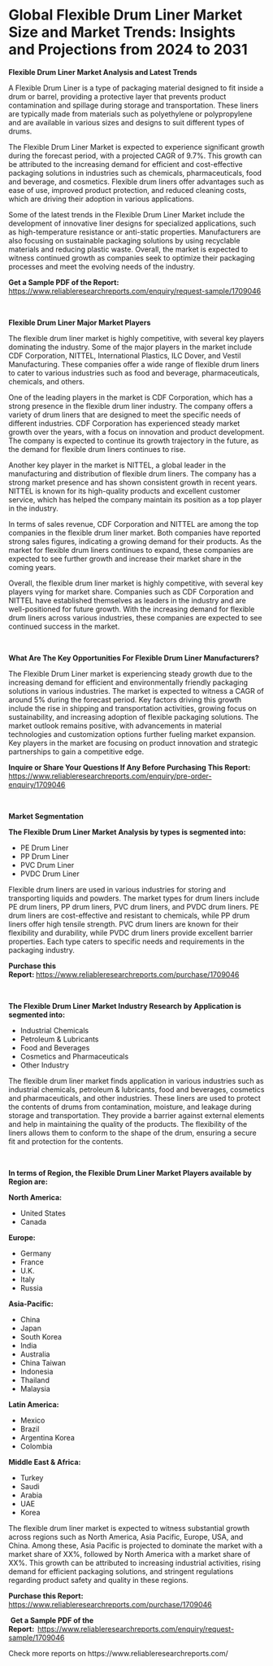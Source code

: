 <p><h1>Global Flexible Drum Liner Market Size and Market Trends: Insights and Projections from 2024 to 2031</h1></p><p><strong>Flexible Drum Liner Market Analysis and Latest Trends</strong></p>
<p><p>A Flexible Drum Liner is a type of packaging material designed to fit inside a drum or barrel, providing a protective layer that prevents product contamination and spillage during storage and transportation. These liners are typically made from materials such as polyethylene or polypropylene and are available in various sizes and designs to suit different types of drums.</p><p>The Flexible Drum Liner Market is expected to experience significant growth during the forecast period, with a projected CAGR of 9.7%. This growth can be attributed to the increasing demand for efficient and cost-effective packaging solutions in industries such as chemicals, pharmaceuticals, food and beverage, and cosmetics. Flexible drum liners offer advantages such as ease of use, improved product protection, and reduced cleaning costs, which are driving their adoption in various applications.</p><p>Some of the latest trends in the Flexible Drum Liner Market include the development of innovative liner designs for specialized applications, such as high-temperature resistance or anti-static properties. Manufacturers are also focusing on sustainable packaging solutions by using recyclable materials and reducing plastic waste. Overall, the market is expected to witness continued growth as companies seek to optimize their packaging processes and meet the evolving needs of the industry.</p></p>
<p><strong>Get a Sample PDF of the Report:&nbsp;</strong> <a href="https://www.reliableresearchreports.com/enquiry/request-sample/1709046">https://www.reliableresearchreports.com/enquiry/request-sample/1709046</a></p>
<p>&nbsp;</p>
<p><strong>Flexible Drum Liner Major Market Players</strong></p>
<p><p>The flexible drum liner market is highly competitive, with several key players dominating the industry. Some of the major players in the market include CDF Corporation, NITTEL, International Plastics, ILC Dover, and Vestil Manufacturing. These companies offer a wide range of flexible drum liners to cater to various industries such as food and beverage, pharmaceuticals, chemicals, and others.</p><p>One of the leading players in the market is CDF Corporation, which has a strong presence in the flexible drum liner industry. The company offers a variety of drum liners that are designed to meet the specific needs of different industries. CDF Corporation has experienced steady market growth over the years, with a focus on innovation and product development. The company is expected to continue its growth trajectory in the future, as the demand for flexible drum liners continues to rise.</p><p>Another key player in the market is NITTEL, a global leader in the manufacturing and distribution of flexible drum liners. The company has a strong market presence and has shown consistent growth in recent years. NITTEL is known for its high-quality products and excellent customer service, which has helped the company maintain its position as a top player in the industry.</p><p>In terms of sales revenue, CDF Corporation and NITTEL are among the top companies in the flexible drum liner market. Both companies have reported strong sales figures, indicating a growing demand for their products. As the market for flexible drum liners continues to expand, these companies are expected to see further growth and increase their market share in the coming years.</p><p>Overall, the flexible drum liner market is highly competitive, with several key players vying for market share. Companies such as CDF Corporation and NITTEL have established themselves as leaders in the industry and are well-positioned for future growth. With the increasing demand for flexible drum liners across various industries, these companies are expected to see continued success in the market.</p></p>
<p>&nbsp;</p>
<p><strong>What Are The Key Opportunities For Flexible Drum Liner Manufacturers?</strong></p>
<p><p>The Flexible Drum Liner market is experiencing steady growth due to the increasing demand for efficient and environmentally friendly packaging solutions in various industries. The market is expected to witness a CAGR of around 5% during the forecast period. Key factors driving this growth include the rise in shipping and transportation activities, growing focus on sustainability, and increasing adoption of flexible packaging solutions. The market outlook remains positive, with advancements in material technologies and customization options further fueling market expansion. Key players in the market are focusing on product innovation and strategic partnerships to gain a competitive edge.</p></p>
<p><strong>Inquire or Share Your Questions If Any Before Purchasing This Report:</strong> <a href="https://www.reliableresearchreports.com/enquiry/pre-order-enquiry/1709046">https://www.reliableresearchreports.com/enquiry/pre-order-enquiry/1709046</a></p>
<p>&nbsp;</p>
<p><strong>Market Segmentation</strong></p>
<p><strong>The Flexible Drum Liner Market Analysis by types is segmented into:</strong></p>
<p><ul><li>PE Drum Liner</li><li>PP Drum Liner</li><li>PVC Drum Liner</li><li>PVDC Drum Liner</li></ul></p>
<p><p>Flexible drum liners are used in various industries for storing and transporting liquids and powders. The market types for drum liners include PE drum liners, PP drum liners, PVC drum liners, and PVDC drum liners. PE drum liners are cost-effective and resistant to chemicals, while PP drum liners offer high tensile strength. PVC drum liners are known for their flexibility and durability, while PVDC drum liners provide excellent barrier properties. Each type caters to specific needs and requirements in the packaging industry.</p></p>
<p><strong>Purchase this Report:&nbsp;</strong><a href="https://www.reliableresearchreports.com/purchase/1709046">https://www.reliableresearchreports.com/purchase/1709046</a></p>
<p>&nbsp;</p>
<p><strong>The Flexible Drum Liner Market Industry Research by Application is segmented into:</strong></p>
<p><ul><li>Industrial Chemicals</li><li>Petroleum & Lubricants</li><li>Food and Beverages</li><li>Cosmetics and Pharmaceuticals</li><li>Other Industry</li></ul></p>
<p><p>The flexible drum liner market finds application in various industries such as industrial chemicals, petroleum & lubricants, food and beverages, cosmetics and pharmaceuticals, and other industries. These liners are used to protect the contents of drums from contamination, moisture, and leakage during storage and transportation. They provide a barrier against external elements and help in maintaining the quality of the products. The flexibility of the liners allows them to conform to the shape of the drum, ensuring a secure fit and protection for the contents.</p></p>
<p>&nbsp;</p>
<p><strong>In terms of Region, the Flexible Drum Liner Market Players available by Region are:</strong></p>
<p>
    <p> <strong> North America: </strong>
        <ul>
            <li>United States</li>
            <li>Canada</li>
        </ul>
        </p> 
    <p> <strong> Europe: </strong>
        <ul>
            <li>Germany</li>
            <li>France</li>
            <li>U.K.</li>
            <li>Italy</li>
            <li>Russia</li>
        </ul>
        </p> 
    <p> <strong> Asia-Pacific: </strong>
        <ul>
            <li>China</li>
            <li>Japan</li>
            <li>South Korea</li>
            <li>India</li>
            <li>Australia</li>
            <li>China Taiwan</li>
            <li>Indonesia</li>
            <li>Thailand</li>
            <li>Malaysia</li>
        </ul>
        </p> 
    <p> <strong> Latin America: </strong>
        <ul>
            <li>Mexico</li>
            <li>Brazil</li>
            <li>Argentina Korea</li>
            <li>Colombia</li>
        </ul>
        </p> 
    <p> <strong> Middle East & Africa: </strong>
        <ul>
            <li>Turkey</li>
            <li>Saudi</li>
            <li>Arabia</li>
            <li>UAE</li>
            <li>Korea</li>
        </ul>
    </p>
    </p>
<p><p>The flexible drum liner market is expected to witness substantial growth across regions such as North America, Asia Pacific, Europe, USA, and China. Among these, Asia Pacific is projected to dominate the market with a market share of XX%, followed by North America with a market share of XX%. This growth can be attributed to increasing industrial activities, rising demand for efficient packaging solutions, and stringent regulations regarding product safety and quality in these regions.</p></p>
<p><strong>Purchase this Report: </strong><a href="https://www.reliableresearchreports.com/purchase/1709046">https://www.reliableresearchreports.com/purchase/1709046</a></p>
<p>&nbsp;<strong>Get a Sample PDF of the Report:&nbsp;&nbsp;</strong><a href="https://www.reliableresearchreports.com/enquiry/request-sample/1709046">https://www.reliableresearchreports.com/enquiry/request-sample/1709046</a></p>
<p><strong></strong></p>
<p>Check more reports on https://www.reliableresearchreports.com/</p>